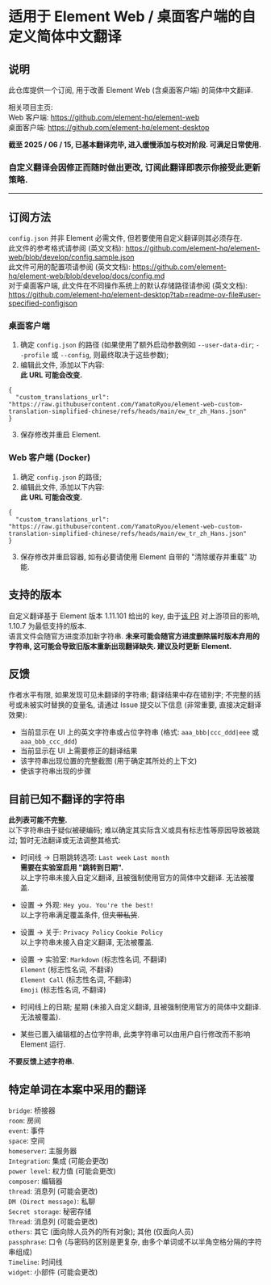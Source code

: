# 适用于 Element Web / 桌面客户端的自定义简体中文翻译
## 说明
此仓库提供一个订阅, 用于改善 Element Web (含桌面客户端) 的简体中文翻译.  

相关项目主页:  
Web 客户端: https://github.com/element-hq/element-web  
桌面客户端: https://github.com/element-hq/element-desktop  

**截至 2025 / 06 / 15, 已基本翻译完毕, 进入缓慢添加与校对阶段. 可满足日常使用.**  
### 自定义翻译会因修正而随时做出更改, 订阅此翻译即表示你接受此更新策略.

----
## 订阅方法
`config.json` 并非 Element 必需文件, 但若要使用自定义翻译则其必须存在.  
此文件的参考格式请参阅 (英文文档): https://github.com/element-hq/element-web/blob/develop/config.sample.json  
此文件可用的配置项请参阅 (英文文档): https://github.com/element-hq/element-web/blob/develop/docs/config.md  
对于桌面客户端, 此文件在不同操作系统上的默认存储路径请参阅 (英文文档): https://github.com/element-hq/element-desktop?tab=readme-ov-file#user-specified-configjson

### 桌面客户端
1. 确定 `config.json` 的路径 (如果使用了额外启动参数例如 `--user-data-dir`; `--profile` 或 `--config`, 则最终取决于这些参数);
2. 编辑此文件, 添加以下内容:  
   **此 URL 可能会改变.**
```
{
  "custom_translations_url": "https://raw.githubusercontent.com/YamatoRyou/element-web-custom-translation-simplified-chinese/refs/heads/main/ew_tr_zh_Hans.json"
}
```
3. 保存修改并重启 Element.

### Web 客户端 (Docker)
1. 确定 `config.json` 的路径;
2. 编辑此文件, 添加以下内容:  
   **此 URL 可能会改变.**
```
{
  "custom_translations_url": "https://raw.githubusercontent.com/YamatoRyou/element-web-custom-translation-simplified-chinese/refs/heads/main/ew_tr_zh_Hans.json"
}
```
3. 保存修改并重启容器, 如有必要请使用 Element 自带的 "清除缓存并重载" 功能.

## 支持的版本
自定义翻译基于 Element 版本 1.11.101 给出的 key, 由于[该 PR](https://github.com/matrix-org/matrix-react-sdk/pull/7886) 对上游项目的影响, 1.10.7 为最低支持的版本.  
语言文件会随官方进度添加新字符串. **未来可能会随官方进度删除届时版本弃用的字符串, 这可能会导致旧版本重新出现翻译缺失. 建议及时更新 Element.**

## 反馈
作者水平有限, 如果发现可见未翻译的字符串; 翻译结果中存在错别字; 不完整的括号或未被实时替换的变量名, 请通过 Issue 提交以下信息 (非常重要, 直接决定翻译效果):
- 当前显示在 UI 上的英文字符串或占位字符串 (格式: `aaa_bbb|ccc_ddd|eee` 或 `aaa_bbb_ccc_ddd`)
- 当前显示在 UI 上需要修正的翻译结果
- 该字符串出现位置的完整截图 (用于确定其所处的上下文)
- 使该字符串出现的步骤

## 目前已知不翻译的字符串
**此列表可能不完整.**  
以下字符串由于疑似被硬编码; 难以确定其实际含义或具有标志性等原因导致被跳过; 暂时无法翻译或无法调整其格式:  
- 时间线 -> 日期跳转选项:
  `Last week`
  `Last month`  
  **需要在实验室启用 "跳转到日期".**  
  以上字符串未接入自定义翻译, 且被强制使用官方的简体中文翻译. 无法被覆盖.
  
- 设置 -> 外观:
  `Hey you. You're the best!`  
  以上字符串满足覆盖条件, 但~~夹带私货~~.
  
- 设置 -> 关于:
  `Privacy Policy`
  `Cookie Policy`  
  以上字符串未接入自定义翻译, 无法被覆盖.
  
- 设置 -> 实验室:
  `Markdown` (标志性名词, 不翻译)  
  `Element` (标志性名词, 不翻译)  
  `Element Call` (标志性名词, 不翻译)  
  `Emoji`  (标志性名词, 不翻译)  

- 时间线上的日期; 星期 (未接入自定义翻译, 且被强制使用官方的简体中文翻译. 无法被覆盖).  
- 某些已置入编辑框的占位字符串, 此类字符串可以由用户自行修改而不影响 Element 运行.

**不要反馈上述字符串.**

## 特定单词在本案中采用的翻译
`bridge`: 桥接器  
`room`: 房间  
`event`: 事件  
`space`: 空间  
`homeserver`: 主服务器  
`Integration`: 集成 (可能会更改)  
`power level`: 权力值 (可能会更改)  
`composer`: 编辑器  
`thread`: 消息列 (可能会更改)  
`DM (Direct message)`: 私聊  
`Secret storage`: 秘密存储  
`Thread`: 消息列 (可能会更改)  
`others`: 其它 (面向除人员外的所有对象); 其他 (仅面向人员)  
`passphrase`: 口令 (与密码的区别是更复杂, 由多个单词或不以半角空格分隔的字符串组成)  
`Timeline`: 时间线  
`widget`: 小部件 (可能会更改)  
